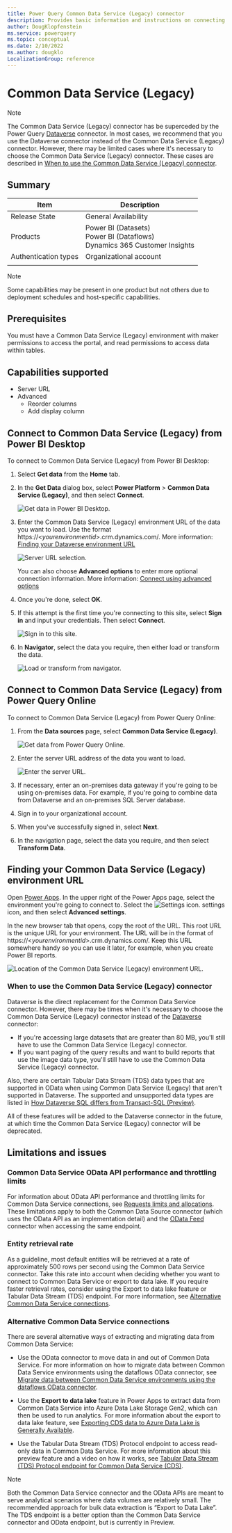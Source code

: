 ```yaml
---
title: Power Query Common Data Service (Legacy) connector
description: Provides basic information and instructions on connecting to data using the Common Data Service (Legacy) connector.
author: DougKlopfenstein
ms.service: powerquery
ms.topic: conceptual
ms.date: 2/10/2022
ms.author: dougklo
LocalizationGroup: reference
---
```


# Common Data Service (Legacy)

>[!Note]
>The Common Data Service (Legacy) connector has be superceded by the Power Query [Dataverse](dataverse.md) connector. In most cases, we recommend that you use the Dataverse connector instead of the Common Data Service (Legacy) connector. However, there may be limited cases where it's necessary to choose the Common Data Service (Legacy) connector. These cases are described in [When to use the Common Data Service (Legacy) connector](#when-to-use-the-common-data-service-legacy-connector).

## Summary

| Item | Description |
| ---- | ----------- |
| Release State | General Availability |
| Products | Power BI (Datasets)<br/>Power BI (Dataflows)<br/>Dynamics 365 Customer Insights |
| Authentication types | Organizational account |
| | |

>[!Note]
>Some capabilities may be present in one product but not others due to deployment schedules and host-specific capabilities.

## Prerequisites

You must have a Common Data Service (Legacy) environment with maker permissions to access the portal, and read permissions to access data within tables.

## Capabilities supported

* Server URL
* Advanced
  * Reorder columns
  * Add display column

## Connect to Common Data Service (Legacy) from Power BI Desktop

To connect to Common Data Service (Legacy) from Power BI Desktop:

1. Select **Get data** from the **Home** tab.

2. In the **Get Data** dialog box, select **Power Platform** > **Common Data Service (Legacy)**, and then select **Connect**.

   ![Get data in Power BI Desktop.](media/common-data-service/get-data.png)

3. Enter the Common Data Service (Legacy) environment URL of the data you want to load. Use the format https://\<_yourenvironmentid_>.crm.dynamics.com/. More information: [Finding your Dataverse environment URL](#finding-your-dataverse-environment-url)

   ![Server URL selection.](media/common-data-service/enter-url.png)

   You can also choose **Advanced options** to enter more optional connection information. More information: [Connect using advanced options](#connect-using-advanced-options)

4. Once you're done, select **OK**.

5. If this attempt is the first time you're connecting to this site, select **Sign in** and input your credentials. Then select **Connect**.

   ![Sign in to this site.](media/common-data-service/sign-in.png)

6. In **Navigator**, select the data you require, then either load or transform the data.

   ![Load or transform from navigator.](media/common-data-service/navigator.png)

## Connect to Common Data Service (Legacy) from Power Query Online

To connect to Common Data Service (Legacy) from Power Query Online:

1. From the **Data sources** page, select **Common Data Service (Legacy)**.

   ![Get data from Power Query Online.](media/common-data-service/get-data-online.png)

2. Enter the server URL address of the data you want to load.

   ![Enter the server URL.](media/common-data-service/enter-url-online.png)

3. If necessary, enter an on-premises data gateway if you're going to be using on-premises data. For example, if you're going to combine data from Dataverse and an on-premises SQL Server database.

4. Sign in to your organizational account.

5. When you've successfully signed in, select **Next**.

6. In the navigation page, select the data you require, and then select **Transform Data**.

## Finding your Common Data Service (Legacy) environment URL

Open [Power Apps](https://make.powerapps.com/?utm_source=padocs&utm_medium=linkinadoc&utm_campaign=referralsfromdoc). In the upper right of the Power Apps page, select the environment you're going to connect to. Select the ![Settings icon.](media/common-data-service/settings-icon.png) settings icon, and then select **Advanced settings**.

In the new browser tab that opens, copy the root of the URL. This root URL is the unique URL for your environment. The URL will be in the format of https://\<*yourenvironmentid*>.crm.dynamics.com/. Keep this URL somewhere handy so you can use it later, for example, when you create Power BI reports.

![Location of the Common Data Service (Legacy) environment URL.](media/common-data-service/cds-env.png)

### When to use the Common Data Service (Legacy) connector

Dataverse is the direct replacement for the Common Data Service connector. However, there may be times when it's necessary to choose the Common Data Service (Legacy) connector instead of the [Dataverse](dataverse.md) connector:

* If you're accessing large datasets that are greater than 80 MB, you'll still have to use the Common Data Service (Legacy) connector.
* If you want paging of the query results and want to build reports that use the image data type, you'll still have to use the Common Data Service (Legacy) connector.

Also, there are certain Tabular Data Stream (TDS) data types that are supported in OData when using Common Data Service (Legacy) that aren't supported in Dataverse. The supported and unsupported data types are listed in [How Dataverse SQL differs from Transact-SQL (Preview)](/powerapps/developer/data-platform/how-dataverse-sql-differs-from-transact-sql?tabs=supported).

All of these features will be added to the Dataverse connector in the future, at which time the Common Data Service (Legacy) connector will be deprecated.

## Limitations and issues

### Common Data Service OData API performance and throttling limits

For information about OData API performance and throttling limits for Common Data Service connections, see [Requests limits and allocations](https://docs.microsoft.com/power-platform/admin/api-request-limits-allocations). These limitations apply to both the Common Data Source connector (which uses the OData API as an implementation detail) and the [OData Feed](odatafeed.md) connector when accessing the same endpoint.

### Entity retrieval rate

As a guideline, most default entities will be retrieved at a rate of approximately 500 rows per second using the Common Data Service connector. Take this rate into account when deciding whether you want to connect to Common Data Service or export to data lake. If you require faster retrieval rates, consider using the Export to data lake feature or Tabular Data Stream (TDS) endpoint. For more information, see [Alternative Common Data Service connections](#alternative-common-data-service-connections).

### Alternative Common Data Service connections

There are several alternative ways of extracting and migrating data from Common Data Service:

* Use the OData connector to move data in and out of Common Data Service. For more information on how to migrate data between Common Data Service environments using the dataflows OData connector, see [Migrate data between Common Data Service environments using the dataflows OData connector](https://docs.microsoft.com/powerapps/developer/common-data-service/cds-odata-dataflows-migration).

* Use the **Export to data lake** feature in Power Apps to extract data from Common Data Service into Azure Data Lake Storage Gen2, which can then be used to run analytics. For more information about the export to data lake feature, see [Exporting CDS data to Azure Data Lake is Generally Available](https://powerapps.microsoft.com/blog/exporting-cds-data-to-azure-data-lake-preview/#:~:text=Exporting%20CDS%20data%20to%20Azure%20Data%20Lake%20is,BI%20reporting%2C%20ML%2C%20Data%20Warehousing%20and%20other%20).

* Use the Tabular Data Stream (TDS) Protocol endpoint to access read-only data in Common Data Service. For more information about this preview feature and a video on how it works, see [Tabular Data Stream (TDS) Protocol endpoint for Common Data Service (CDS)](https://powerapps.microsoft.com/blog/tabular-data-stream-tds-protocol-endpoint-for-common-data-service-cds/).

>[!Note]
> Both the Common Data Service connector and the OData APIs are meant to serve analytical scenarios where data volumes are relatively small. The recommended approach for bulk data extraction is “Export to Data Lake”. The TDS endpoint is a better option than the Common Data Service connector and OData endpoint, but is currently in Preview.
